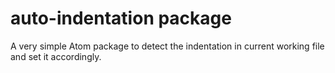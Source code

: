 # auto-indentation package

A very simple Atom package to detect the indentation in current working file and set it accordingly. 
